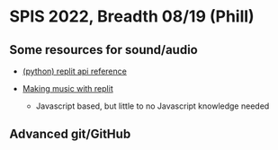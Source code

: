 # SPIS 2022, Breadth 08/19 (Phill)

## Some resources for sound/audio

* [(python) replit api reference](https://replit-docs-python.allawesome497.repl.co/)

* [Making music with replit](https://www.youtube.com/watch?v=-kTXQ_EnYek)
  * Javascript based, but little to no Javascript knowledge needed  


## Advanced git/GitHub

